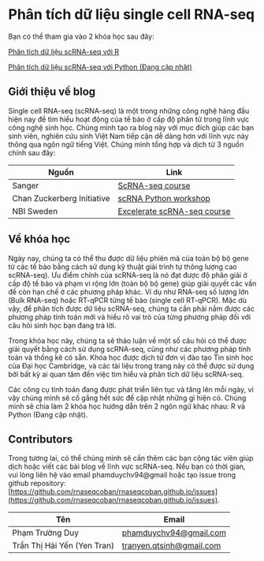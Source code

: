 # Phân tích dữ liệu single cell RNA-seq

Bạn có thể tham gia vào 2 khóa học sau đây:

[Phân tích dữ liệu scRNA-seq với R](https://rnaseqcoban.github.io/R_tutorial/setup)

[Phân tích dữ liệu scRNA-seq với Python (Đang cập nhật)]()

## Giới thiệu về blog

Single cell RNA-seq (scRNA-seq) là một trong những công nghệ hàng đầu hiện nay để tìm hiểu hoạt động của tế bào ở cấp độ phân tử trong lĩnh vực công nghệ sinh học. Chúng mình tạo ra blog này với mục đích giúp các bạn sinh viên, nghiên cứu sinh Việt Nam tiếp cận dễ dàng hơn với lĩnh vực này thông qua ngôn ngữ tiếng Việt. Chúng mình tổng hợp và dịch từ 3 nguồn chính sau đây:

| Nguồn       | Link |
| ----------- | ----------- |
| Sanger| [ScRNA-seq course](https://scrnaseq-course.cog.sanger.ac.uk/website/index.html)|
| Chan Zuckerberg Initiative| [scRNA Python workshop](https://chanzuckerberg.github.io/scRNA-python-workshop/intro/about.html)|
| NBI Sweden|[Excelerate scRNA-seq course](https://nbisweden.github.io/excelerate-scRNAseq/)|


## Về khóa học

Ngày nay, chúng ta có thể thu được dữ liệu phiên mã của toàn bộ bộ gene từ các tế bào bằng cách sử dụng kỹ thuật giải trình tự thông lượng cao scRNA-seq). Ưu điểm chính của scRNA-seq là nó đạt được độ phân giải ở cấp độ tế bào và phạm vi rộng lớn (toàn bộ bộ gene) giúp giải quyết các vấn đề còn hạn chế ở các phương pháp khác. Ví dụ như RNA-seq số lượng lớn (Bulk RNA-seq) hoặc RT-qPCR từng tế bào (single cell RT-qPCR). Mặc dù vậy, để phân tích được dữ liệu scRNA-seq, chúng ta cần phải nắm được các phương pháp tính toán mới và hiểu rõ vai trò của từng phương pháp đối với câu hỏi sinh học bạn đang trả lời.

Trong khóa học này, chúng ta sẽ thảo luận về một số câu hỏi có thể được giải quyết bằng cách sử dụng scRNA-seq, cũng như các phương pháp tính toán và thống kê có sẵn. Khóa học được dịch từ đơn vị đào tạo Tin sinh học của Đại học Cambridge, và các tài liệu trong trang này có thể được sử dụng bởi bất kỳ ai quan tâm đến việc tìm hiểu và phân tích dữ liệu scRNA-seq.

Các công cụ tính toán đang được phát triển liên tục và tăng lên mỗi ngày, vì vậy chúng mình sẽ cố gắng hết sức để cập nhật những gì hiện có. Chúng mình sẽ chia làm 2 khóa học hướng dẫn trên 2 ngôn ngữ khác nhau: R và Python (Đang cập nhật).
## Contributors

Trong tương lai, có thể chúng mình sẽ cần thêm các bạn cộng tác viên giúp dịch hoặc viết các bài blog về lĩnh vực scRNA-seq. Nếu bạn có thời gian, vui lòng liên hệ vào email phamduychv94@gmail hoặc tạo issue trong github repository: [https://github.com/rnaseqcoban/rnaseqcoban.github.io/issues](https://github.com/rnaseqcoban/rnaseqcoban.github.io/issues).

| Tên       | Email |
| ----------- | ----------- |
| Phạm Trường Duy| phamduychv94@gmail.com|
| Trần Thị Hải Yến (Yen Tran)| tranyen.qtsinh@gmail.com|